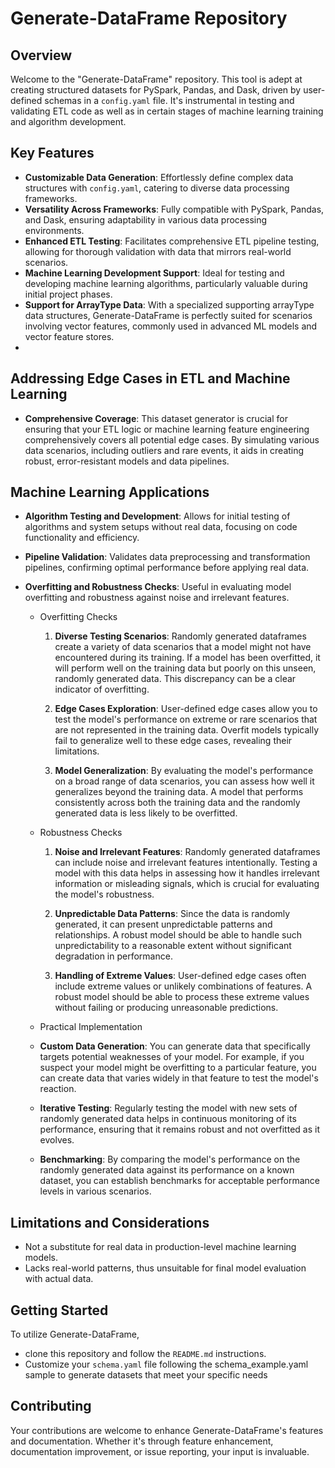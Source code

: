 
# Generate-DataFrame Repository

## Overview
Welcome to the "Generate-DataFrame" repository. This tool is adept at creating structured datasets for PySpark, Pandas, and Dask, driven by user-defined schemas in a `config.yaml` file. It's instrumental in testing and validating ETL code as well as in certain stages of machine learning training and algorithm development.

## Key Features
- **Customizable Data Generation**: Effortlessly define complex data structures with `config.yaml`, catering to diverse data processing frameworks.
- **Versatility Across Frameworks**: Fully compatible with PySpark, Pandas, and Dask, ensuring adaptability in various data processing environments.
- **Enhanced ETL Testing**: Facilitates comprehensive ETL pipeline testing, allowing for thorough validation with data that mirrors real-world scenarios.
- **Machine Learning Development Support**: Ideal for testing and developing machine learning algorithms, particularly valuable during initial project phases.
- **Support for ArrayType Data**: With a specialized supporting arrayType data structures, Generate-DataFrame is perfectly suited for scenarios involving vector features, commonly used in advanced ML models and vector feature stores.
- 
## Addressing Edge Cases in ETL and Machine Learning
- **Comprehensive Coverage**: This dataset generator is crucial for ensuring that your ETL logic or machine learning feature engineering comprehensively covers all potential edge cases. By simulating various data scenarios, including outliers and rare events, it aids in creating robust, error-resistant models and data pipelines.

## Machine Learning Applications
- **Algorithm Testing and Development**: Allows for initial testing of algorithms and system setups without real data, focusing on code functionality and efficiency.
- **Pipeline Validation**: Validates data preprocessing and transformation pipelines, confirming optimal performance before applying real data.
- **Overfitting and Robustness Checks**: Useful in evaluating model overfitting and robustness against noise and irrelevant features.

  - Overfitting Checks

    1. **Diverse Testing Scenarios**: Randomly generated dataframes create a variety of data scenarios that a model might not have encountered during its training. If a model has been overfitted, it will perform well on the training data but poorly on this unseen, randomly generated data. This discrepancy can be a clear indicator of overfitting.

    2. **Edge Cases Exploration**: User-defined edge cases allow you to test the model's performance on extreme or rare scenarios that are not represented in the training data. Overfit models typically fail to generalize well to these edge cases, revealing their limitations.

    3. **Model Generalization**: By evaluating the model's performance on a broad range of data scenarios, you can assess how well it generalizes beyond the training data. A model that performs consistently across both the training data and the randomly generated data is less likely to be overfitted.

  - Robustness Checks

    1. **Noise and Irrelevant Features**: Randomly generated dataframes can include noise and irrelevant features intentionally. Testing a model with this data helps in assessing how it handles irrelevant information or misleading signals, which is crucial for evaluating the model's robustness.

    2. **Unpredictable Data Patterns**: Since the data is randomly generated, it can present unpredictable patterns and relationships. A robust model should be able to handle such unpredictability to a reasonable extent without significant degradation in performance.

    3. **Handling of Extreme Values**: User-defined edge cases often include extreme values or unlikely combinations of features. A robust model should be able to process these extreme values without failing or producing unreasonable predictions.

  - Practical Implementation

  - **Custom Data Generation**: You can generate data that specifically targets potential weaknesses of your model. For example, if you suspect your model might be overfitting to a particular feature, you can create data that varies widely in that feature to test the model's reaction.

  - **Iterative Testing**: Regularly testing the model with new sets of randomly generated data helps in continuous monitoring of its performance, ensuring that it remains robust and not overfitted as it evolves.

  - **Benchmarking**: By comparing the model's performance on the randomly generated data against its performance on a known dataset, you can establish benchmarks for acceptable performance levels in various scenarios.


## Limitations and Considerations
- Not a substitute for real data in production-level machine learning models.
- Lacks real-world patterns, thus unsuitable for final model evaluation with actual data.

## Getting Started
To utilize Generate-DataFrame, 
  - clone this repository and follow the `README.md` instructions. 
  - Customize your `schema.yaml` file following the schema_example.yaml sample to generate datasets that meet your specific needs
  

## Contributing
Your contributions are welcome to enhance Generate-DataFrame's features and documentation. Whether it's through feature enhancement, documentation improvement, or issue reporting, your input is invaluable.

